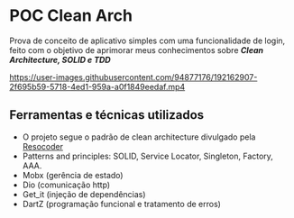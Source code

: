 # POC Clean Arch

Prova de conceito de aplicativo simples com uma funcionalidade de login, feito com o objetivo de aprimorar meus conhecimentos sobre <b><i>Clean Architecture, SOLID e TDD</i></b>

https://user-images.githubusercontent.com/94877176/192162907-2f695b59-5718-4ed1-959a-a0f1849eedaf.mp4

## Ferramentas e técnicas utilizados
- O projeto segue o padrão de clean architecture divulgado pela [Resocoder](https://github.com/ResoCoder/flutter-tdd-clean-architecture-course)
- Patterns and principles: SOLID, Service Locator, Singleton, Factory, AAA.
- Mobx (gerência de estado)
- Dio (comunicação http)
- Get_it (injeção de dependências)
- DartZ (programação funcional e tratamento de erros)
